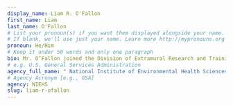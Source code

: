 ```yaml
---
display_name: Liam R. O'Fallon
first_name: Liam
last_name: O'Fallon
# List your pronoun(s) if you want them displayed alongside your name.
# If blank, we'll use just your name. Learn more http://mypronouns.org
pronoun: He/Him
# Keep it under 50 words and only one paragraph
bio: Mr. O’Fallon joined the Division of Extramural Research and Training in 1999, he has been actively involved in research programs at the National Institute of Environmental Health Sciences that support community participation in research. O’Fallon leads the Partnerships for Environmental Public Health program at NIEHS, which fosters interactions among projects from different NIEHS-funded programs with a focus on community engagement and a commitment to public health action. He directs the Community Engagement Cores that are a part of the network of Environmental Health Science Core Centers. In 2020, he became the program officer for the Research to Action Program that requires projects to use community-engaged research methods to conduct and to translate research findings into public health action. O’Fallon is particularly interested in communication research in the context of environmental public health and health disparities.
# e.g. U.S. General Services Administration
agency_full_name: " National Institute of Environmental Health Sciences"
# Agency Acronym [e.g., GSA]
agency: NIEHS
slug: liam-r-ofallon
---
```

